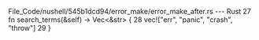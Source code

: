 File_Code/nushell/545b1dcd94/error_make/error_make_after.rs --- Rust
                                                                                                                                                            27     fn search_terms(&self) -> Vec<&str> {
                                                                                                                                                            28         vec!["err", "panic", "crash", "throw"]
                                                                                                                                                            29     }

